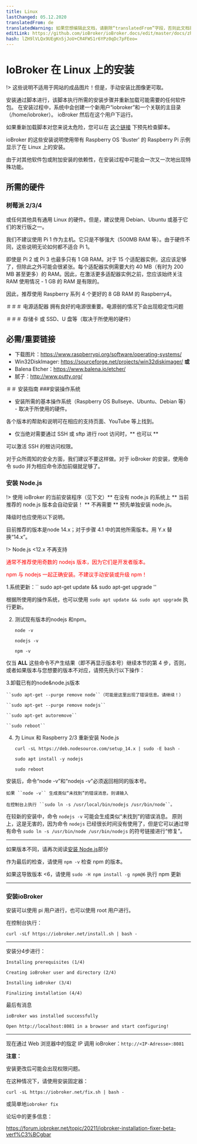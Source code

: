 ```yaml
---
title: Linux
lastChanged: 05.12.2020
translatedFrom: de
translatedWarning: 如果您想编辑此文档，请删除“translatedFrom”字段，否则此文档将再次自动翻译
editLink: https://github.com/ioBroker/ioBroker.docs/edit/master/docs/zh-cn/install/linux.md
hash: lZH9lVLQx9UEgKn5jJoU+CR4FWS1r6YPz0qDc7pFEeo=
---
```

# IoBroker 在 Linux 上的安装
!> 这些说明不适用于网站的成品图片！但是，手动安装比图像更可取。

安装通过脚本进行，该脚本执行所需的安装步骤并重新加载可能需要的任何软件包。
在安装过程中，系统中会创建一个新用户“iobroker”和一个关联的主目录（/home/iobroker）。
ioBroker 然后在这个用户下运行。

如果重新加载脚本对您来说太危险，您可以在 [这个链接](https://raw.githubusercontent.com/ioBroker/ioBroker/stable-installer/installer.sh) 下预先检查脚本。

ioBroker 的这些安装说明使用带有 Raspberry OS 'Buster' 的 Raspberry Pi 示例显示了在 Linux 上的安装。

由于对其他软件包或附加安装的依赖性，在安装过程中可能会一次又一次地出现特殊功能。

## 所需的硬件
### 树莓派 2/3/4
或任何其他具有通用 Linux 的硬件。但是，建议使用 Debian、Ubuntu 或基于它们的发行版之一。

我们不建议使用 Pi 1 作为主机。它只是不够强大（500MB RAM 等）。由于硬件不同，这些说明无论如何都不适合 Pi 1。

即使是 Pi 2 或 Pi 3 也最多只有 1 GB RAM。对于 15 个适配器实例，这应该足够了，但除此之外可能会很紧张。每个适配器实例需要大约 40 MB（有时为 200 MB 甚至更多）的 RAM。因此，在激活更多适配器实例之前，您应该始终关注 RAM 使用情况 - 1 GB 的 RAM 是有限的。

因此，推荐使用 Raspberry 系列 4 个更好的 8 GB RAM 的 Raspberry4。

＃＃＃ 电源适配器
拥有良好的电源很重要。电源弱的情况下会出现稳定性问题

＃＃＃ 存储卡
或 SSD、U 盘等（取决于所使用的硬件）

## 必需/重要链接
* 下载图片：https://www.raspberrypi.org/software/operating-systems/
* Win32DiskImager: https://sourceforge.net/projects/win32diskimager/ **或**
* Balena Etcher：https://www.balena.io/etcher/
* 腻子：http://www.putty.org/

＃＃ 安装指南
###安装操作系统
* 安装所需的基本操作系统（Raspberry OS Bullseye、Ubuntu、Debian 等） - 取决于所使用的硬件。

各个版本的帮助和说明可在相应的支持页面、YouTube 等上找到。

* 仅当绝对需要通过 SSH 或 sftp 进行 root 访问时，** 也可以 **

可以激活 SSH 的根访问权限。

对于众所周知的安全方面，我们建议不要这样做。对于 ioBroker 的安装，使用命令 sudo 并为相应命令添加前缀就足够了。

### 安装 Node.js
!> 使用 ioBroker 的当前安装程序（见下文）** 在没有 node.js 的系统上 ** 当前推荐的 node.js 版本会自动安装！ ** 不再需要 ** 预先单独安装 node.js。

降级时也应使用以下说明。

目前推荐的版本是node 14.x；对于步骤 4.1 中的其他所需版本。用 Y.x 替换“14.x”。

!> Node.js <12.x 不再支持

<span style="color:red">通常不推荐使用奇数的 nodejs 版本，因为它们是开发者版本。</span>

<span style="color:red">npm 与 nodejs 一起正确安装。不建议手动安装或升级 npm！</span>

1.系统更新：`` sudo apt-get update && sudo apt-get upgrade ''

根据所使用的操作系统，也可以使用 ``sudo apt update && sudo apt upgrade`` 执行更新。

2. 测试现有版本的nodejs 和npm。

    ``node -v``

    ``nodejs -v``

    ``npm -v``

仅当 **ALL** 这些命令不产生结果（即不再显示版本号）继续本节的第 4 步，否则，或者如果版本与您想要的版本不对应，请预先执行以下操作：

3.卸载已有的node&node.js版本

    ``sudo apt-get --purge remove node``（可能是这里出现了错误信息。请继续！）

    ``sudo apt-get --purge remove nodejs``

    ``sudo apt-get autoremove``

    ``sudo reboot``

4. 为 Linux 和 Raspberry 2/3 重新安装 Node.js

    ``curl -sL https://deb.nodesource.com/setup_14.x | sudo -E bash -``

    ``sudo apt install -y nodejs``

    ``sudo reboot``

安装后，命令“node -v”和“nodejs -v”必须返回相同的版本号。

    如果 ``node -v`` 生成类似“未找到”的错误消息，则请输入

    在控制台上执行 ``sudo ln -s /usr/local/bin/nodejs /usr/bin/node``。

在较新的安装中，命令 ``nodejs -v`` 可能会生成类似“未找到”的错误消息。
原则上，这是无害的，因为命令 ``nodejs`` 已经很长时间没有使用了，但是它可以通过带有命令 ``sudo ln -s /usr/bin/node /usr/bin/nodejs`` 的符号链接进行“修复”。

---

如果版本不同，请再次阅读[安装 Node.js](#installation-nodejs)部分

作为最后的检查，请使用 ``npm -v`` 检查 npm 的版本。

如果这导致版本 <6，请使用 ``sudo -H npm install -g npm@6`` 执行 npm 更新

---

### 安装ioBroker
安装可以使用 pi 用户进行，也可以使用 root 用户进行。

在控制台执行：

``curl -sLf https://iobroker.net/install.sh | bash -``

---

安装分4步进行：

``Installing prerequisites (1/4)``

``Creating ioBroker user and directory (2/4)``

``Installing ioBroker (3/4)``

``Finalizing installation (4/4)``

最后有消息

``ioBroker was installed successfully``

``Open http://localhost:8081 in a browser and start configuring!``

---

现在通过 Web 浏览器中的指定 IP 调用 ioBroker：``http://<IP-Adresse>:8081``

**注意：**

安装更改后可能会出现权限问题。

在这种情况下，请使用安装固定器：

``curl -sL https://iobroker.net/fix.sh | bash -``

或简单地`iobroker fix`

论坛中的更多信息：

https://forum.iobroker.net/topic/20211/iobroker-installation-fixer-beta-verf%C3%BCgbar
